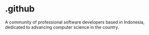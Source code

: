 # .github
A community of professional software developers based in Indonesia, dedicated to advancing computer science in the country.
